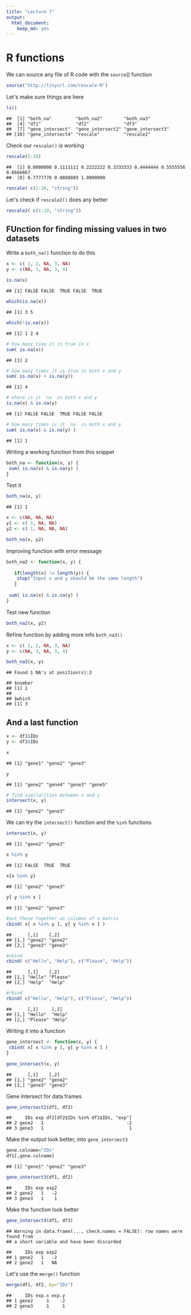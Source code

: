 ```yaml
---
title: "Lecture 7"
output: 
  html_document: 
    keep_md: yes
---
```





# R functions
We can source any file of R code with the `source`() function


```r
source("http://tinyurl.com/rescale-R")
```


Let's make sure things are here

```r
ls()
```

```
##  [1] "both_na"         "both_na2"        "both_na3"       
##  [4] "df1"             "df2"             "df3"            
##  [7] "gene_intersect"  "gene_intersect2" "gene_intersect3"
## [10] "gene_intersect4" "rescale"         "rescale2"
```

Check our `rescale()` is working

```r
rescale(1:10)
```

```
##  [1] 0.0000000 0.1111111 0.2222222 0.3333333 0.4444444 0.5555556 0.6666667
##  [8] 0.7777778 0.8888889 1.0000000
```


```r
rescale( c(1:10, "string"))
```


Let's check if `rescale2()` does any better

```r
rescale2( c(1:10, "string"))
```

## FUnction for finding missing values in two datasets

Write a `both_na()` function to do this


```r
x <- c( 1, 2, NA, 3, NA)
y <- c(NA, 3, NA, 3, 4)

is.na(x)
```

```
## [1] FALSE FALSE  TRUE FALSE  TRUE
```

```r
which(is.na(x))
```

```
## [1] 3 5
```

```r
which(!is.na(x))
```

```
## [1] 1 2 4
```


```r
# how many time it is true in x
sum( is.na(x))
```

```
## [1] 2
```

```r
# how many times it is true in both x and y
sum( is.na(x) + is.na(y))
```

```
## [1] 4
```

```r
# where is it `na` in both x and y
is.na(x) & is.na(y)
```

```
## [1] FALSE FALSE  TRUE FALSE FALSE
```

```r
# how many times is it `na` in both x and y
sum( is.na(x) & is.na(y) )
```

```
## [1] 1
```


Writing a working function from this snippet

```r
both_na <- function(x, y) {
 sum( is.na(x) & is.na(y) )
}
```

Test it


```r
both_na(x, y)
```

```
## [1] 1
```


```r
x <- c(NA, NA, NA)
y1 <- c( 1, NA, NA)
y2 <- c( 1, NA, NA, NA)

both_na(x, y2)
```

Improving function with error message

```r
both_na2 <- function(x, y) {
  
   if(length(x) != length(y)) {
    stop("Input x and y should be the same length")
   }
  
 sum( is.na(x) & is.na(y) )
}
```

Test new function

```r
both_na2(x, y2)
```


Refine function by adding more info `both_na3()`

```r
x <- c( 1, 2, NA, 3, NA)
y <- c(NA, 3, NA, 3, 4)

both_na3(x, y)
```

```
## Found 1 NA's at position(s):3
```

```
## $number
## [1] 1
## 
## $which
## [1] 3
```





## And a last function

```r
x <- df1$IDs
y <- df2$IDs

x
```

```
## [1] "gene1" "gene2" "gene3"
```

```r
y
```

```
## [1] "gene2" "gene4" "gene3" "gene5"
```


```r
# find similarities between x and y
intersect(x, y)
```

```
## [1] "gene2" "gene3"
```


We can try the `intersect()` function and the `%in%` functions

```r
intersect(x, y)
```

```
## [1] "gene2" "gene3"
```

```r
x %in% y
```

```
## [1] FALSE  TRUE  TRUE
```



```r
x[x %in% y]
```

```
## [1] "gene2" "gene3"
```

```r
y[ y %in% x ]
```

```
## [1] "gene2" "gene3"
```

```r
#put these together as columns of a matrix
cbind( x[ x %in% y ], y[ y %in% x ] )
```

```
##      [,1]    [,2]   
## [1,] "gene2" "gene2"
## [2,] "gene3" "gene3"
```


```r
#cbind
cbind( c("Hello", "Help"), c("Please", "Help"))
```

```
##      [,1]    [,2]    
## [1,] "Hello" "Please"
## [2,] "Help"  "Help"
```

```r
#rbind
rbind( c("Hello", "Help"), c("Please", "Help"))
```

```
##      [,1]     [,2]  
## [1,] "Hello"  "Help"
## [2,] "Please" "Help"
```

Writing it into a function

```r
gene_intersect <- function(x, y) {
 cbind( x[ x %in% y ], y[ y %in% x ] )
}
```



```r
gene_intersect(x, y)
```

```
##      [,1]    [,2]   
## [1,] "gene2" "gene2"
## [2,] "gene3" "gene3"
```


Gene intersect for data frames

```r
gene_intersect2(df1, df2)
```

```
##     IDs exp df2[df2$IDs %in% df1$IDs, "exp"]
## 2 gene2   1                               -2
## 3 gene3   1                                1
```

Make the output look better, into `gene_intersect3`

```r
gene.colname="IDs"
df1[,gene.colname]
```

```
## [1] "gene1" "gene2" "gene3"
```

```r
gene_intersect3(df1, df2)
```

```
##     IDs exp exp2
## 2 gene2   1   -2
## 3 gene3   1    1
```



Make the function look better

```r
gene_intersect4(df1, df3)
```

```
## Warning in data.frame(..., check.names = FALSE): row names were found from
## a short variable and have been discarded
```

```
##     IDs exp exp2
## 1 gene2   1   -2
## 2 gene2   1   NA
```


Let's use the `merge()` function

```r
merge(df1, df2, by="IDs")
```

```
##     IDs exp.x exp.y
## 1 gene2     1    -2
## 2 gene3     1     1
```















